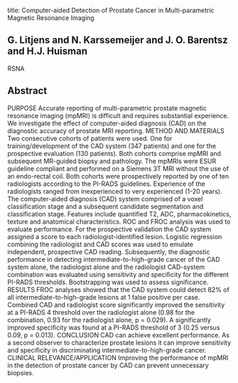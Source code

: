title: Computer-aided Detection of Prostate Cancer in Multi-parametric Magnetic Resonance Imaging

## G. Litjens and N. Karssemeijer and J. O. Barentsz and H.J. Huisman
RSNA


## Abstract
PURPOSE Accurate reporting of multi-parametric prostate magnetic resonance imaging (mpMRI) is difficult and requires substantial experience. We investigate the effect of computer-aided diagnosis (CAD) on the diagnostic accuracy of prostate MRI reporting. METHOD AND MATERIALS Two consecutive cohorts of patients were used. One for training/development of the CAD system (347 patients) and one for the prospective evaluation (130 patients). Both cohorts comprise mpMRI and subsequent MR-guided biopsy and pathology. The mpMRIs were ESUR guideline compliant and performed on a Siemens 3T MRI without the use of an endo-rectal coil. Both cohorts were prospectively reported by one of ten radiologists according to the PI-RADS guidelines. Experience of the radiologists ranged from inexperienced to very experienced (1-20 years). The computer-aided diagnosis (CAD) system comprised of a voxel classification stage and a subsequent candidate segmentation and classification stage. Features include quantified T2, ADC, pharmacokinetics, texture and anatomical characteristics. ROC and FROC analysis was used to evaluate performance. For the prospective validation the CAD system assigned a score to each radiologist-identified lesion. Logistic regression combining the radiologist and CAD scores was used to emulate independent, prospective CAD reading. Subsequently, the diagnostic performance in detecting intermediate-to-high-grade cancer of the CAD system alone, the radiologist alone and the radiologist CAD-system combination was evaluated using sensitivity and specificity for the different PI-RADS thresholds. Bootstrapping was used to assess significance. RESULTS FROC analyses showed that the CAD system could detect 82% of all intermediate-to-high-grade lesions at 1 false positive per case. Combined CAD and radiologist score significantly improved the sensitivity at a PI-RADS 4 threshold over the radiologist alone (0.98 for the combination, 0.93 for the radiologist alone, p = 0.029). A significantly improved specificity was found at a PI-RADS threshold of 3 (0.25 versus 0.09, p = 0.013). CONCLUSION CAD can achieve excellent performance. As a second observer to characterize prostate lesions it can improve sensitivity and specificity in discriminating intermediate-to-high-grade cancer. CLINICAL RELEVANCE/APPLICATION Improving the performance of mpMRI in the detection of prostate cancer by CAD can prevent unnecessary biopsies.

